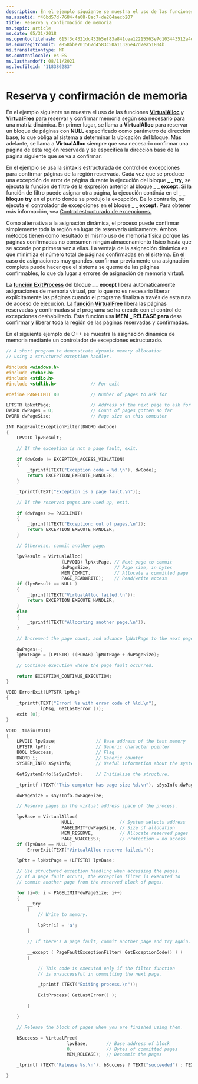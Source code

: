 ```yaml
---
description: En el ejemplo siguiente se muestra el uso de las funciones VirtualAlloc y VirtualFree para reservar y confirmar memoria según sea necesario para una matriz dinámica.
ms.assetid: f46bd57d-7684-4a08-8ac7-de204aecb207
title: Reserva y confirmación de memoria
ms.topic: article
ms.date: 05/31/2018
ms.openlocfilehash: 615f3c4321dc432b5ef83a841cea12215563e7d103443512a4d3b2c553849540
ms.sourcegitcommit: e858bbe701567d4583c50a11326e42d7ea51804b
ms.translationtype: MT
ms.contentlocale: es-ES
ms.lasthandoff: 08/11/2021
ms.locfileid: "118386283"
---
```

# <a name="reserving-and-committing-memory"></a>Reserva y confirmación de memoria

En el ejemplo siguiente se muestra el uso de las funciones [**VirtualAlloc**](/windows/win32/api/memoryapi/nf-memoryapi-virtualalloc) y [**VirtualFree**](/windows/win32/api/memoryapi/nf-memoryapi-virtualfree) para reservar y confirmar memoria según sea necesario para una matriz dinámica. En primer lugar, se llama a **VirtualAlloc** para reservar un bloque de páginas con **NULL** especificado como parámetro de dirección base, lo que obliga al sistema a determinar la ubicación del bloque. Más adelante, se llama a **VirtualAlloc** siempre que sea necesario confirmar una página de esta región reservada y se especifica la dirección base de la página siguiente que se va a confirmar.

En el ejemplo se usa la sintaxis estructurada de control de excepciones para confirmar páginas de la región reservada. Cada vez que se produce una excepción de error de página durante la ejecución del bloque **\_ \_ try,** se ejecuta la función de filtro de la expresión anterior al bloque **\_ \_ except.** Si la función de filtro puede asignar otra página, la ejecución continúa en el **\_ \_ bloque try** en el punto donde se produjo la excepción. De lo contrario, se ejecuta el controlador de excepciones en el bloque **\_ \_ except.** Para obtener más información, vea [Control estructurado de excepciones.](../debug/structured-exception-handling.md)

Como alternativa a la asignación dinámica, el proceso puede confirmar simplemente toda la región en lugar de reservarla únicamente. Ambos métodos tienen como resultado el mismo uso de memoria física porque las páginas confirmadas no consumen ningún almacenamiento físico hasta que se accede por primera vez a ellas. La ventaja de la asignación dinámica es que minimiza el número total de páginas confirmadas en el sistema. En el caso de asignaciones muy grandes, confirmar previamente una asignación completa puede hacer que el sistema se queme de las páginas confirmables, lo que da lugar a errores de asignación de memoria virtual.

La [**función ExitProcess**](/windows/win32/api/processthreadsapi/nf-processthreadsapi-exitprocess) del bloque **\_ \_ except** libera automáticamente asignaciones de memoria virtual, por lo que no es necesario liberar explícitamente las páginas cuando el programa finaliza a través de esta ruta de acceso de ejecución. La [**función VirtualFree**](/windows/win32/api/memoryapi/nf-memoryapi-virtualfree) libera las páginas reservadas y confirmadas si el programa se ha creado con el control de excepciones deshabilitado. Esta función usa **MEM \_ RELEASE para** desa confirmar y liberar toda la región de las páginas reservadas y confirmadas.

En el siguiente ejemplo de C++ se muestra la asignación dinámica de memoria mediante un controlador de excepciones estructurado.


```C++
// A short program to demonstrate dynamic memory allocation
// using a structured exception handler.

#include <windows.h>
#include <tchar.h>
#include <stdio.h>
#include <stdlib.h>             // For exit

#define PAGELIMIT 80            // Number of pages to ask for

LPTSTR lpNxtPage;               // Address of the next page to ask for
DWORD dwPages = 0;              // Count of pages gotten so far
DWORD dwPageSize;               // Page size on this computer

INT PageFaultExceptionFilter(DWORD dwCode)
{
    LPVOID lpvResult;

    // If the exception is not a page fault, exit.

    if (dwCode != EXCEPTION_ACCESS_VIOLATION)
    {
        _tprintf(TEXT("Exception code = %d.\n"), dwCode);
        return EXCEPTION_EXECUTE_HANDLER;
    }

    _tprintf(TEXT("Exception is a page fault.\n"));

    // If the reserved pages are used up, exit.

    if (dwPages >= PAGELIMIT)
    {
        _tprintf(TEXT("Exception: out of pages.\n"));
        return EXCEPTION_EXECUTE_HANDLER;
    }

    // Otherwise, commit another page.

    lpvResult = VirtualAlloc(
                     (LPVOID) lpNxtPage, // Next page to commit
                     dwPageSize,         // Page size, in bytes
                     MEM_COMMIT,         // Allocate a committed page
                     PAGE_READWRITE);    // Read/write access
    if (lpvResult == NULL )
    {
        _tprintf(TEXT("VirtualAlloc failed.\n"));
        return EXCEPTION_EXECUTE_HANDLER;
    }
    else
    {
        _tprintf(TEXT("Allocating another page.\n"));
    }

    // Increment the page count, and advance lpNxtPage to the next page.

    dwPages++;
    lpNxtPage = (LPTSTR) ((PCHAR) lpNxtPage + dwPageSize);

    // Continue execution where the page fault occurred.

    return EXCEPTION_CONTINUE_EXECUTION;
}

VOID ErrorExit(LPTSTR lpMsg)
{
    _tprintf(TEXT("Error! %s with error code of %ld.\n"),
             lpMsg, GetLastError ());
    exit (0);
}

VOID _tmain(VOID)
{
    LPVOID lpvBase;               // Base address of the test memory
    LPTSTR lpPtr;                 // Generic character pointer
    BOOL bSuccess;                // Flag
    DWORD i;                      // Generic counter
    SYSTEM_INFO sSysInfo;         // Useful information about the system

    GetSystemInfo(&sSysInfo);     // Initialize the structure.

    _tprintf (TEXT("This computer has page size %d.\n"), sSysInfo.dwPageSize);

    dwPageSize = sSysInfo.dwPageSize;

    // Reserve pages in the virtual address space of the process.

    lpvBase = VirtualAlloc(
                     NULL,                 // System selects address
                     PAGELIMIT*dwPageSize, // Size of allocation
                     MEM_RESERVE,          // Allocate reserved pages
                     PAGE_NOACCESS);       // Protection = no access
    if (lpvBase == NULL )
        ErrorExit(TEXT("VirtualAlloc reserve failed."));

    lpPtr = lpNxtPage = (LPTSTR) lpvBase;

    // Use structured exception handling when accessing the pages.
    // If a page fault occurs, the exception filter is executed to
    // commit another page from the reserved block of pages.

    for (i=0; i < PAGELIMIT*dwPageSize; i++)
    {
        __try
        {
            // Write to memory.

            lpPtr[i] = 'a';
        }

        // If there's a page fault, commit another page and try again.

        __except ( PageFaultExceptionFilter( GetExceptionCode() ) )
        {

            // This code is executed only if the filter function
            // is unsuccessful in committing the next page.

            _tprintf (TEXT("Exiting process.\n"));

            ExitProcess( GetLastError() );

        }

    }

    // Release the block of pages when you are finished using them.

    bSuccess = VirtualFree(
                       lpvBase,       // Base address of block
                       0,             // Bytes of committed pages
                       MEM_RELEASE);  // Decommit the pages

    _tprintf (TEXT("Release %s.\n"), bSuccess ? TEXT("succeeded") : TEXT("failed") );

}
```



 

 
